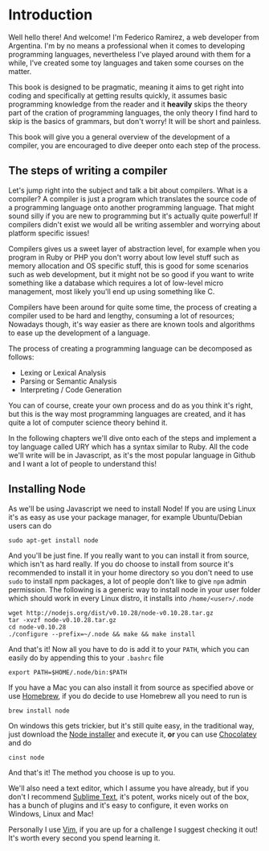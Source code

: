 # Introduction

Well hello there! And welcome! I'm Federico Ramirez, a web developer from 
Argentina. I'm by no means a professional when it comes to developing 
programming languages, nevertheless I've played around with them for a while, 
I've created some toy languages and taken some courses on the matter.

This book is designed to be pragmatic, meaning it aims to get right into 
coding and specifically at getting results quickly, it assumes basic programming 
knowledge from the reader and it __heavily__ skips the theory part of the
cration of programming languages, the only theory I find hard to skip is the
basics of grammars, but don't worry! It will be short and painless.

This book will give you a general overview of the development of a compiler,
you are encouraged to dive deeper onto each step of the process.

## The steps of writing a compiler

Let's jump right into the subject and talk a bit about compilers. What is a 
compiler? A compiler is just a program which translates the source code of a
programming language onto another programming language. That might sound 
silly if you are new to programming but it's actually quite powerful! If 
compilers didn't exist we would all be writing assembler and worrying about 
platform specific issues!

Compilers gives us a sweet layer of abstraction level, for example when you 
program in Ruby or PHP you don't worry about low level stuff such as memory
allocation and OS specific stuff, this is good for some scenarios such as web 
development, but it might not be so good if you want to write something like a 
database which requires a lot of low-level micro management, most likely you'll
end up using something like C.

Compilers have been around for quite some time, the process of creating a 
compiler used to be hard and lengthy, consuming a lot of resources; Nowadays 
though, it's way easier as there are known tools and algorithms to ease up the
development of a language.

The process of creating a programming language can be decomposed as follows:

  * Lexing or Lexical Analysis
  * Parsing or Semantic Analysis
  * Interpreting / Code Generation

You can of course, create your own process and do as you think it's right, but
this is the way most programming languages are created, and it has quite a lot
of computer science theory behind it.

In the following chapters we'll dive onto each of the steps and implement
a toy language called URY which has a syntax similar to Ruby. All the code
we'll write will be in Javascript, as it's the most popular language in Github
and I want a lot of people to understand this!

## Installing Node

As we'll be using Javascript we need to install Node! If you are using Linux 
it's as easy as use your package manager, for example Ubuntu/Debian users can 
do

    sudo apt-get install node

And you'll be just fine. If you really want to you can install it from source,
which isn't as hard really. If you do choose to install from source it's 
recommended to install it in your home directory so you don't need to use
`sudo` to install npm packages, a lot of people don't like to give `npm` admin
permission. The following is a generic way to install node in your user folder 
which should work in every Linux distro, it installs into `/home/<user>/.node`

    wget http://nodejs.org/dist/v0.10.28/node-v0.10.28.tar.gz
    tar -xvzf node-v0.10.28.tar.gz
    cd node-v0.10.28
    ./configure --prefix=~/.node && make && make install

And that's it! Now all you have to do is add it to your `PATH`, which you
can easily do by appending this to your `.bashrc` file

    export PATH=$HOME/.node/bin:$PATH

If you have a Mac you can also install it from source as specified above or
use [Homebrew](http://brew.sh/), if you do decide to use Homebrew all you need
to run is
  
    brew install node
    
On windows this gets trickier, but it's still quite easy, in the traditional
way, just download the [Node installer](http://nodejs.org/download/) 
and execute it, __or__ you can use [Chocolatey](https://chocolatey.org/) and 
do

    cinst node

And that's it! The method you choose is up to you.

We'll also need a text editor, which I assume you have already, but if you 
don't I recommend [Sublime Text](http://www.sublimetext.com/), it's potent, 
works nicely out of the box, has a bunch of plugins and it's easy to configure, 
it even works on Windows, Linux and Mac!

Personally I use [Vim](http://www.vim.org/), if you are up for a challenge I 
suggest checking it out! It's worth every second you spend learning it.
